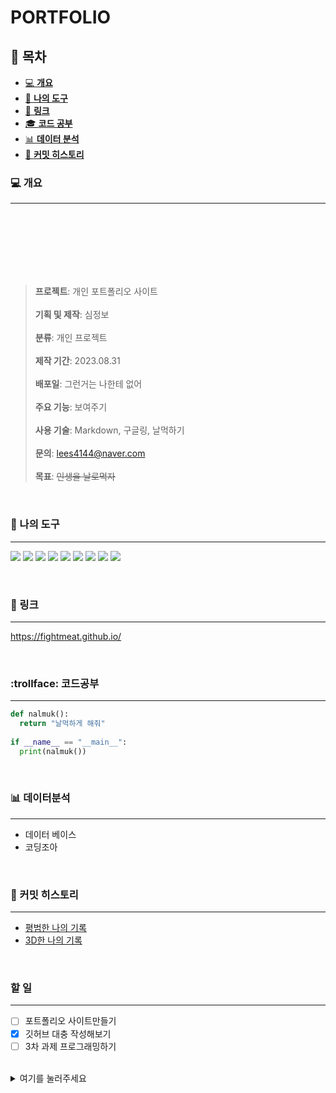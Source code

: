 # PORTFOLIO

## :page_facing_up: 목차

- [:computer: **개요**](#computer-개요)
- [:gun: **나의 도구**](#gun-나의-도구)
- [🎩 **링크**](#pizza-링크)
- [🎓️ **코드 공부**](🎓️-코드공부)
- [:bar_chart: **데이터 분석**](#bar_chart-데이터분석)
- [:calendar: **커밋 히스토리**](#calendar-커밋-히스토리)
  
### :computer: 개요
---
<br>
<br>
<br>
<br>
<br>
<br>



> **프로젝트**: 개인 포트폴리오 사이트<br><br>
> **기획 및 제작**: 심정보<br><br>
> **분류**: 개인 프로젝트<br><br>
> **제작 기간**: 2023.08.31<br><br>
> **배포일**: 그런거는 나한테 없어<br><br> 
> **주요 기능**: 보여주기<br><br>
> **사용 기술**: Markdown, 구글링, 날먹하기<br><br>
> **문의**: lees4144@naver.com<br><br>
> **목표**: ~~인생을 날로먹자~~<br>
<br>

### :gun: 나의 도구
---

<img src="https://img.shields.io/badge/Python-3776AB?style=flat-square&logo=Python&logoColor=white">&nbsp;<img src="https://img.shields.io/badge/Github-181717?style=flat-square&logo=Github&logoColor=white">&nbsp;<img src="https://img.shields.io/badge/Oracle-F80000?style=flat-square&logo=Oracle&logoColor=white">&nbsp;<img src="https://img.shields.io/badge/R-276DC3?style=flat-square&logo=R&logoColor=white">&nbsp;<img src="https://img.shields.io/badge/Git-F05032?style=flat-square&logo=Git&logoColor=white">&nbsp;<img src="https://img.shields.io/badge/Flask-000000?style=flat-square&logo=Flask&logoColor=white">&nbsp;<img src="https://img.shields.io/badge/Django-092E20?style=flat-square&logo=Django&logoColor=white">&nbsp;<img src="https://img.shields.io/badge/Youtube-FF0000?style=flat-square&logo=Youtube&logoColor=white">&nbsp;<img src="https://img.shields.io/badge/Twitch-9146FF?style=flat-square&logo=Twitch&logoColor=white">

<br>

### :pizza: 링크
---

https://fightmeat.github.io/

<br>

### :trollface: 코드공부
---
```python
def nalmuk():
  return "날먹하게 해줘"
    
if __name__ == "__main__":
  print(nalmuk())   
```
<br>

### :bar_chart: 데이터분석
---
- 데이터 베이스
- 코딩조아

<br>

### :calendar: 커밋 히스토리
---
- [평범한 나의 기록](https://github.com/fightmeat/TIL/commits/main "커밋현황")
- [3D한 나의 기록](https://www.mornhee.works/apps/github-town/fightmeat/2023 "커밋현황")

<br>

### 할 일
---
- [ ] 포트폴리오 사이트만들기
- [X] 깃허브 대충 작성해보기
- [ ] 3차 과제 프로그래밍하기

<br>

<details>
<summary>여기를 눌러주세요</summary>
<div markdown="1">       

|**엄**|준|식|
|:---:|---:|---|
|ㄱ|⭐⭐⭐⭐⭐|굳|
|ㄴ|⭐⭐⭐⭐|굿|
|ㄷ|⭐⭐⭐|나이스|

</div>
</details>
